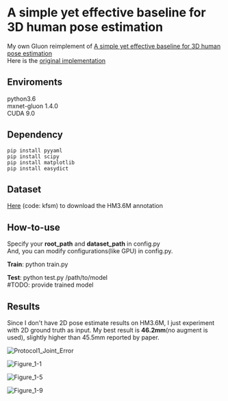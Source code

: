# A simple yet effective baseline for 3D human pose estimation

My own Gluon reimplement of [A simple yet effective baseline for 3D human pose estimation](https://arxiv.org/abs/1705.03098)</br>
Here is the [original implementation](https://github.com/una-dinosauria/3d-pose-baseline)</br>

## Enviroments
python3.6</br>
mxnet-gluon 1.4.0</br>
CUDA 9.0

## Dependency
``` 
pip install pyyaml
pip install scipy
pip install matplotlib
pip install easydict
``` 

## Dataset
[Here](https://pan.baidu.com/s/1Qg4dH8PBXm8SzApI-uu0GA) (code: kfsm) to download the HM3.6M annotation

## How-to-use
Specify your **root_path** and **dataset_path**
 in config.py  
And, you can modify configurations(like GPU) in config.py.  

**Train**: python train.py </br>

**Test**:  python test.py /path/to/model </br>
#TODO: provide trained model 

## Results
Since I don't have 2D pose estimate results on HM3.6M, I just experiment with 2D ground truth as input.
My best result is **46.2mm**(no augment is used), slightly higher than 45.5mm reported by paper.</br>

![Protocol1_Joint_Error](https://github.com/JimmySuen/Pose2DTo3D/blob/master/Baseline/doc/Protocol1_Action_error.png)

![Figure_1-1](https://github.com/JimmySuen/Pose2DTo3D/blob/master/Baseline/doc/Figure_1-1.png)

![Figure_1-5](https://github.com/JimmySuen/Pose2DTo3D/blob/master/Baseline/doc/Figure_1-5.png)

![Figure_1-9](https://github.com/JimmySuen/Pose2DTo3D/blob/master/Baseline/doc/Figure_1-9.png)
